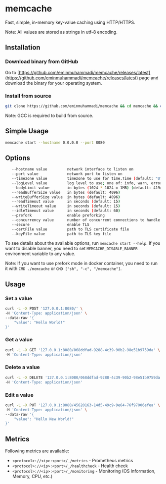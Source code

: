 # memcache

Fast, simple, in-memory key-value caching using HTTP/HTTPS.

Note: All values are stored as strings in utf-8 encoding.

## Installation

### Download binary from GitHub

Go to [https://github.com/eminmuhammadi/memcache/releases/latest](https://github.com/eminmuhammadi/memcache/releases/latest) page and download the binary for your operating system.

### Install from source

```bash
git clone https://github.com/eminmuhammadi/memcache && cd memcache && chmod +x ./install.sh && ./install.sh
```

Note: GCC is required to build from source.

## Simple Usage

```bash
memcache start --hostname 0.0.0.0 --port 8080
```

## Options

```bash
   --hostname value         network interface to listen on
   --port value             network port to listen on
   --timezone value         timezone to use for time.Time (default: "UTC")
   --logLevel value         log level to use; one of: info, warn, error, silent (default: "SILENT")
   --bodyLimit value        in bytes (1024 * 1024 = 1MB) (default: 4194304)
   --readBufferSize value   in bytes (default: 4096)
   --writeBufferSize value  in bytes (default: 4096)
   --readTimeout value      in seconds (default: 15)
   --writeTimeout value     in seconds (default: 15)
   --idleTimeout value      in seconds (default: 60)
   --prefork                enable preforking
   --concurrency value      number of concurrent connections to handle (default: 262144)
   --secure                 enable TLS
   --certFile value         path to TLS certificate file
   --keyFile value          path to TLS key file
```

To see details about the available options, run `memcache start --help`. If you want to disable banner, you need to set `MEMCACHE_DISABLE_BANNER` environment variable to any value.

Note: If you want to use prefork mode in docker container, you need to run it with `CMD ./memcache` or `CMD ["sh", "-c", "/memcache"]`.

## Usage

### Set a value

```bash
curl -L -X POST '127.0.0.1:8080/' \
-H 'Content-Type: application/json' \
--data-raw '{
    "value": "Hello World!"
}'
```

### Get a value

```bash
curl -L -X GET '127.0.0.1:8080/068ddfad-9288-4c39-90b2-98e51b9759da' \
-H 'Content-Type: application/json'
```

### Delete a value

```bash
curl -L -X DELETE '127.0.0.1:8080/068ddfad-9288-4c39-90b2-98e51b9759da' \
-H 'Content-Type: application/json'
```

### Edit a value

```bash
curl -L -X PUT '127.0.0.1:8080/45620163-14d5-49c9-9e64-76f97006efea' \
-H 'Content-Type: application/json' \
--data-raw '{
    "value": "Hello New World!"
}'
```

## Metrics

Following metrics are available:

- `<protocol>://<ip>:<port>/_/metrics` - Prometheus metrics
- `<protocol>://<ip>:<port>/_/healthcheck` - Health check
- `<protocol>://<ip>:<port>/_/monitoring` - Monitoring (OS Information, Memory, CPU, etc.)

